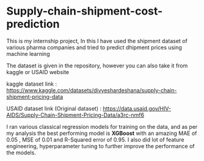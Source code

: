 # Supply-chain-shipment-cost-prediction
This is my internship project, In this I have used the shipment dataset of various pharma companies and tried to predict dhipment prices using machine learning 

The dataset is given in the repository, however you can also take it from kaggle or USAID website

kaggle dataset link : https://www.kaggle.com/datasets/divyeshardeshana/supply-chain-shipment-pricing-data

USAID dataset link (Original dataset) : https://data.usaid.gov/HIV-AIDS/Supply-Chain-Shipment-Pricing-Data/a3rc-nmf6

I ran various classical regression models for training on the data, and as per my analysis the best performing model is **XGBoost** with an amazing MAE of 0.05 , MSE of 0.01 and R-Squared error of 0.95.
I also did lot of feature engineering, hyperparameter tuning to further improve the performance of the models.
